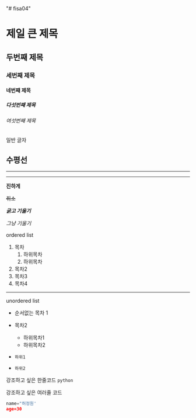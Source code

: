 "# fisa04" 
# 제일 큰 제목
## 두번째 제목
### 세번째 제목
#### 네번쨰 제목
##### 다섯번째 제목
###### 여섯번째 제목
일반 글자

수평선
---
<hr>

***

**진하게**

~~취소~~

***굵고 기울기***

*그냥 기울기*

ordered list
1. 목차
    1. 하위목차
    2. 하위목차
2. 목차2
3. 목차3
4. 목차4

***

unordered list
- 순서없는 목차 1
- 목차2
     - 하위목차1
     - 하위목차2

  
-     하위1
-     하위2

강조하고 싶은 한줄코드 `python`

강조하고 싶은 여러줄 코드
``` python
name="허정원'
age=30
```
